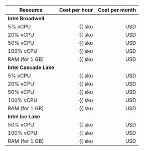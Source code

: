 | Resource | Cost per hour | Cost per month |
|----------------|-----------------------------------------------------:|-----------------------------------------------------------:|
| **Intel Broadwell** |
| 5% vCPU | {{ sku|USD|mdb.cluster.mongodb.v1.cpu.c5|string }} | {{ sku|USD|mdb.cluster.mongodb.v1.cpu.c5|month|string }} |
| 20% vCPU | {{ sku|USD|mdb.cluster.mongodb.v1.cpu.c20|string }} | {{ sku|USD|mdb.cluster.mongodb.v1.cpu.c20|month|string }} |
| 50% vCPU | {{ sku|USD|mdb.cluster.mongodb.v1.cpu.c50|string }} | {{ sku|USD|mdb.cluster.mongodb.v1.cpu.c50|month|string }} |
| 100% vCPU | {{ sku|USD|mdb.cluster.mongodb.v1.cpu.c100|string }} | {{ sku|USD|mdb.cluster.mongodb.v1.cpu.c100|month|string }} |
| RAM (for 1 GB) | {{ sku|USD|mdb.cluster.mongodb.v1.ram|string }} | {{ sku|USD|mdb.cluster.mongodb.v1.ram|month|string }} |
| **Intel Cascade Lake** |
| 5% vCPU | {{ sku|USD|mdb.cluster.mongodb.v2.cpu.c5|string }} | {{ sku|USD|mdb.cluster.mongodb.v2.cpu.c5|month|string }} |
| 20% vCPU | {{ sku|USD|mdb.cluster.mongodb.v2.cpu.c20|string }} | {{ sku|USD|mdb.cluster.mongodb.v2.cpu.c20|month|string }} |
| 50% vCPU | {{ sku|USD|mdb.cluster.mongodb.v2.cpu.c50|string }} | {{ sku|USD|mdb.cluster.mongodb.v2.cpu.c50|month|string }} |
| 100% vCPU | {{ sku|USD|mdb.cluster.mongodb.v2.cpu.c100|string }} | {{ sku|USD|mdb.cluster.mongodb.v2.cpu.c100|month|string }} |
| RAM (for 1 GB) | {{ sku|USD|mdb.cluster.mongodb.v2.ram|string }} | {{ sku|USD|mdb.cluster.mongodb.v2.ram|month|string }} |
| **Intel Ice Lake** |
| 50% vCPU | {{ sku|USD|mdb.cluster.mongodb.v3.cpu.c50|string }} | {{ sku|USD|mdb.cluster.mongodb.v3.cpu.c50|month|string }} |
| 100% vCPU | {{ sku|USD|mdb.cluster.mongodb.v3.cpu.c100|string }} | {{ sku|USD|mdb.cluster.mongodb.v3.cpu.c100|month|string }} |
| RAM (for 1 GB) | {{ sku|USD|mdb.cluster.mongodb.v3.ram|string }} | {{ sku|USD|mdb.cluster.mongodb.v3.ram|month|string }} |

